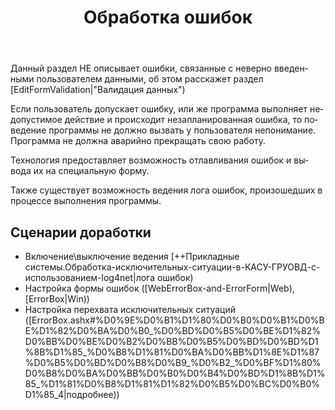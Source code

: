 ﻿---
title: Обработка ошибок
sidebar: flexberry-platform_sidebar
keywords: 
toc: true
permalink: ru/fp_error-handle.html
lang: ru
summary: 
---

Данный раздел НЕ описывает ошибки, связанные с неверно введенными пользователем данными, об этом расскажет раздел [EditFormValidation|"Валидация данных")

Если пользователь допускает ошибку, или же программа выполняет недопустимое действие и происходит незапланированная ошибка, то поведение программы не должно вызвать у пользователя непонимание. Программа не должна аварийно прекращать свою работу.

Технология предоставляет возможность отлавливания ошибок и вывода их на специальную форму.

Также существует возможность ведения лога ошибок, произошедших в процессе выполнения программы.

## Сценарии доработки

* Включение\выключение ведения [++Прикладные системы.Обработка-исключительных-ситуации-в-КАСУ-ГРУОВД-с-использованием-log4net|лога ошибок)
* Настройка формы ошибок ([WebErrorBox-and-ErrorForm|Web), [ErrorBox|Win))
* Настройка перехвата исключительных ситуаций ([ErrorBox.ashx#%D0%9E%D0%B1%D1%80%D0%B0%D0%B1%D0%BE%D1%82%D0%BA%D0%B0_%D0%BD%D0%B5%D0%BE%D1%82%D0%BB%D0%BE%D0%B2%D0%BB%D0%B5%D0%BD%D0%BD%D1%8B%D1%85_%D0%B8%D1%81%D0%BA%D0%BB%D1%8E%D1%87%D0%B5%D0%BD%D0%B8%D0%B9_%D0%B2_%D0%BF%D1%80%D0%B8%D0%BA%D0%BB%D0%B0%D0%B4%D0%BD%D1%8B%D1%85_%D1%81%D0%B8%D1%81%D1%82%D0%B5%D0%BC%D0%B0%D1%85_4|подробнее))

